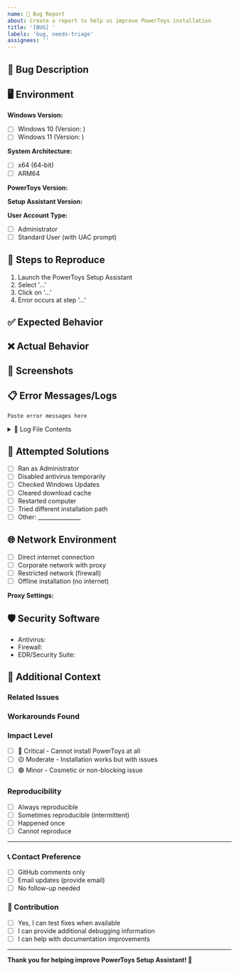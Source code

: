 ```yaml
---
name: 🐛 Bug Report
about: Create a report to help us improve PowerToys installation
title: '[BUG] '
labels: 'bug, needs-triage'
assignees: ''
---
```


## 🐛 Bug Description
<!-- Provide a clear and concise description of what the bug is -->

## 🖥️ Environment
**Windows Version:**
- [ ] Windows 10 (Version: )
- [ ] Windows 11 (Version: )

**System Architecture:**
- [ ] x64 (64-bit)
- [ ] ARM64

**PowerToys Version:** 
<!-- Which version were you trying to install? -->

**Setup Assistant Version:**
<!-- Check the version in About/Help section -->

**User Account Type:**
- [ ] Administrator
- [ ] Standard User (with UAC prompt)

## 🔄 Steps to Reproduce
<!-- Provide detailed steps to reproduce the issue -->

1. Launch the PowerToys Setup Assistant
2. Select '...'
3. Click on '...'
4. Error occurs at step '...'

## ✅ Expected Behavior
<!-- A clear description of what you expected to happen -->

## ❌ Actual Behavior
<!-- A clear description of what actually happened -->

## 📸 Screenshots
<!-- If applicable, add screenshots to help explain your problem -->
<!-- Drag and drop images here -->

## 📋 Error Messages/Logs
<!-- Copy any error messages exactly as they appear -->

```
Paste error messages here
```

<!-- If available, attach log files or paste relevant log entries -->
<details>
<summary>📄 Log File Contents</summary>

```
Paste log contents here (remove sensitive information)
```

</details>

## 🔧 Attempted Solutions
<!-- What troubleshooting steps have you already tried? -->

- [ ] Ran as Administrator
- [ ] Disabled antivirus temporarily
- [ ] Checked Windows Updates
- [ ] Cleared download cache
- [ ] Restarted computer
- [ ] Tried different installation path
- [ ] Other: _______________

## 🌐 Network Environment
<!-- If the issue involves downloading -->

- [ ] Direct internet connection
- [ ] Corporate network with proxy
- [ ] Restricted network (firewall)
- [ ] Offline installation (no internet)

**Proxy Settings:** 
<!-- If applicable -->

## 🛡️ Security Software
<!-- List any antivirus, firewall, or security software -->

- Antivirus: 
- Firewall: 
- EDR/Security Suite: 

## 📱 Additional Context
<!-- Add any other context about the problem here -->

### Related Issues
<!-- Link to any related issues -->

### Workarounds Found
<!-- Any temporary solutions that work -->

### Impact Level
- [ ] 🔴 Critical - Cannot install PowerToys at all
- [ ] 🟡 Moderate - Installation works but with issues
- [ ] 🟢 Minor - Cosmetic or non-blocking issue

### Reproducibility
- [ ] Always reproducible
- [ ] Sometimes reproducible (intermittent)
- [ ] Happened once
- [ ] Cannot reproduce

---

### 📞 Contact Preference
<!-- Optional: How would you prefer to be contacted for follow-up? -->

- [ ] GitHub comments only
- [ ] Email updates (provide email)
- [ ] No follow-up needed

### 🤝 Contribution
<!-- Optional: Are you willing to help test fixes? -->

- [ ] Yes, I can test fixes when available
- [ ] I can provide additional debugging information
- [ ] I can help with documentation improvements

---

**Thank you for helping improve PowerToys Setup Assistant! 🚀** 